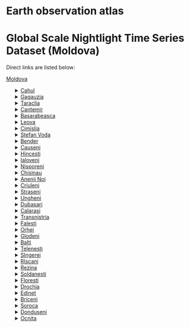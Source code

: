# Earth observation atlas
 # Global Scale Nightlight Time Series Dataset (Moldova)
Direct links are listed below:

<a href="https://eoatlas-nightlight.s3.amazonaws.com/eoatlas-monthly-nightlight-00127.csv">Moldova</a>
<ul>
<details>
<summary><a href="https://eoatlas-nightlight.s3.amazonaws.com/eoatlas-monthly-nightlight-02187.csv">Cahul</a></summary>
<ul>
<ol>
</ul>
</ol>
</details>
<details>
<summary><a href="https://eoatlas-nightlight.s3.amazonaws.com/eoatlas-monthly-nightlight-02188.csv">Gagauzia</a></summary>
<ul>
<ol>
</ul>
</ol>
</details>
<details>
<summary><a href="https://eoatlas-nightlight.s3.amazonaws.com/eoatlas-monthly-nightlight-02189.csv">Taraclia</a></summary>
<ul>
<ol>
</ul>
</ol>
</details>
<details>
<summary><a href="https://eoatlas-nightlight.s3.amazonaws.com/eoatlas-monthly-nightlight-02190.csv">Cantemir</a></summary>
<ul>
<ol>
</ul>
</ol>
</details>
<details>
<summary><a href="https://eoatlas-nightlight.s3.amazonaws.com/eoatlas-monthly-nightlight-02191.csv">Basarabeasca</a></summary>
<ul>
<ol>
</ul>
</ol>
</details>
<details>
<summary><a href="https://eoatlas-nightlight.s3.amazonaws.com/eoatlas-monthly-nightlight-02192.csv">Leova</a></summary>
<ul>
<ol>
</ul>
</ol>
</details>
<details>
<summary><a href="https://eoatlas-nightlight.s3.amazonaws.com/eoatlas-monthly-nightlight-02193.csv">Cimislia</a></summary>
<ul>
<ol>
</ul>
</ol>
</details>
<details>
<summary><a href="https://eoatlas-nightlight.s3.amazonaws.com/eoatlas-monthly-nightlight-02194.csv">Stefan Voda</a></summary>
<ul>
<ol>
</ul>
</ol>
</details>
<details>
<summary><a href="https://eoatlas-nightlight.s3.amazonaws.com/eoatlas-monthly-nightlight-02195.csv">Bender</a></summary>
<ul>
<ol>
</ul>
</ol>
</details>
<details>
<summary><a href="https://eoatlas-nightlight.s3.amazonaws.com/eoatlas-monthly-nightlight-02196.csv">Causeni</a></summary>
<ul>
<ol>
</ul>
</ol>
</details>
<details>
<summary><a href="https://eoatlas-nightlight.s3.amazonaws.com/eoatlas-monthly-nightlight-02197.csv">Hincesti</a></summary>
<ul>
<ol>
</ul>
</ol>
</details>
<details>
<summary><a href="https://eoatlas-nightlight.s3.amazonaws.com/eoatlas-monthly-nightlight-02198.csv">Ialoveni</a></summary>
<ul>
<ol>
</ul>
</ol>
</details>
<details>
<summary><a href="https://eoatlas-nightlight.s3.amazonaws.com/eoatlas-monthly-nightlight-02199.csv">Nisporeni</a></summary>
<ul>
<ol>
</ul>
</ol>
</details>
<details>
<summary><a href="https://eoatlas-nightlight.s3.amazonaws.com/eoatlas-monthly-nightlight-02200.csv">Chisinau</a></summary>
<ul>
<ol>
</ul>
</ol>
</details>
<details>
<summary><a href="https://eoatlas-nightlight.s3.amazonaws.com/eoatlas-monthly-nightlight-02201.csv">Anenii Noi</a></summary>
<ul>
<ol>
</ul>
</ol>
</details>
<details>
<summary><a href="https://eoatlas-nightlight.s3.amazonaws.com/eoatlas-monthly-nightlight-02202.csv">Criuleni</a></summary>
<ul>
<ol>
</ul>
</ol>
</details>
<details>
<summary><a href="https://eoatlas-nightlight.s3.amazonaws.com/eoatlas-monthly-nightlight-02203.csv">Straseni</a></summary>
<ul>
<ol>
</ul>
</ol>
</details>
<details>
<summary><a href="https://eoatlas-nightlight.s3.amazonaws.com/eoatlas-monthly-nightlight-02204.csv">Ungheni</a></summary>
<ul>
<ol>
</ul>
</ol>
</details>
<details>
<summary><a href="https://eoatlas-nightlight.s3.amazonaws.com/eoatlas-monthly-nightlight-02205.csv">Dubasari</a></summary>
<ul>
<ol>
</ul>
</ol>
</details>
<details>
<summary><a href="https://eoatlas-nightlight.s3.amazonaws.com/eoatlas-monthly-nightlight-02206.csv">Calarasi</a></summary>
<ul>
<ol>
</ul>
</ol>
</details>
<details>
<summary><a href="https://eoatlas-nightlight.s3.amazonaws.com/eoatlas-monthly-nightlight-02207.csv">Transnistria</a></summary>
<ul>
<ol>
</ul>
</ol>
</details>
<details>
<summary><a href="https://eoatlas-nightlight.s3.amazonaws.com/eoatlas-monthly-nightlight-02208.csv">Falesti</a></summary>
<ul>
<ol>
</ul>
</ol>
</details>
<details>
<summary><a href="https://eoatlas-nightlight.s3.amazonaws.com/eoatlas-monthly-nightlight-02209.csv">Orhei</a></summary>
<ul>
<ol>
</ul>
</ol>
</details>
<details>
<summary><a href="https://eoatlas-nightlight.s3.amazonaws.com/eoatlas-monthly-nightlight-02210.csv">Glodeni</a></summary>
<ul>
<ol>
</ul>
</ol>
</details>
<details>
<summary><a href="https://eoatlas-nightlight.s3.amazonaws.com/eoatlas-monthly-nightlight-02211.csv">Balti</a></summary>
<ul>
<ol>
</ul>
</ol>
</details>
<details>
<summary><a href="https://eoatlas-nightlight.s3.amazonaws.com/eoatlas-monthly-nightlight-02212.csv">Telenesti</a></summary>
<ul>
<ol>
</ul>
</ol>
</details>
<details>
<summary><a href="https://eoatlas-nightlight.s3.amazonaws.com/eoatlas-monthly-nightlight-02213.csv">SIngerei</a></summary>
<ul>
<ol>
</ul>
</ol>
</details>
<details>
<summary><a href="https://eoatlas-nightlight.s3.amazonaws.com/eoatlas-monthly-nightlight-02214.csv">RIscani</a></summary>
<ul>
<ol>
</ul>
</ol>
</details>
<details>
<summary><a href="https://eoatlas-nightlight.s3.amazonaws.com/eoatlas-monthly-nightlight-02215.csv">Rezina</a></summary>
<ul>
<ol>
</ul>
</ol>
</details>
<details>
<summary><a href="https://eoatlas-nightlight.s3.amazonaws.com/eoatlas-monthly-nightlight-02216.csv">Soldanesti</a></summary>
<ul>
<ol>
</ul>
</ol>
</details>
<details>
<summary><a href="https://eoatlas-nightlight.s3.amazonaws.com/eoatlas-monthly-nightlight-02217.csv">Floresti</a></summary>
<ul>
<ol>
</ul>
</ol>
</details>
<details>
<summary><a href="https://eoatlas-nightlight.s3.amazonaws.com/eoatlas-monthly-nightlight-02218.csv">Drochia</a></summary>
<ul>
<ol>
</ul>
</ol>
</details>
<details>
<summary><a href="https://eoatlas-nightlight.s3.amazonaws.com/eoatlas-monthly-nightlight-02219.csv">Edinet</a></summary>
<ul>
<ol>
</ul>
</ol>
</details>
<details>
<summary><a href="https://eoatlas-nightlight.s3.amazonaws.com/eoatlas-monthly-nightlight-02220.csv">Briceni</a></summary>
<ul>
<ol>
</ul>
</ol>
</details>
<details>
<summary><a href="https://eoatlas-nightlight.s3.amazonaws.com/eoatlas-monthly-nightlight-02221.csv">Soroca</a></summary>
<ul>
<ol>
</ul>
</ol>
</details>
<details>
<summary><a href="https://eoatlas-nightlight.s3.amazonaws.com/eoatlas-monthly-nightlight-02222.csv">Donduseni</a></summary>
<ul>
<ol>
</ul>
</ol>
</details>
<details>
<summary><a href="https://eoatlas-nightlight.s3.amazonaws.com/eoatlas-monthly-nightlight-02223.csv">Ocnita</a></summary>
<ul>
<ol>
</ul>
</ol>
</details>
